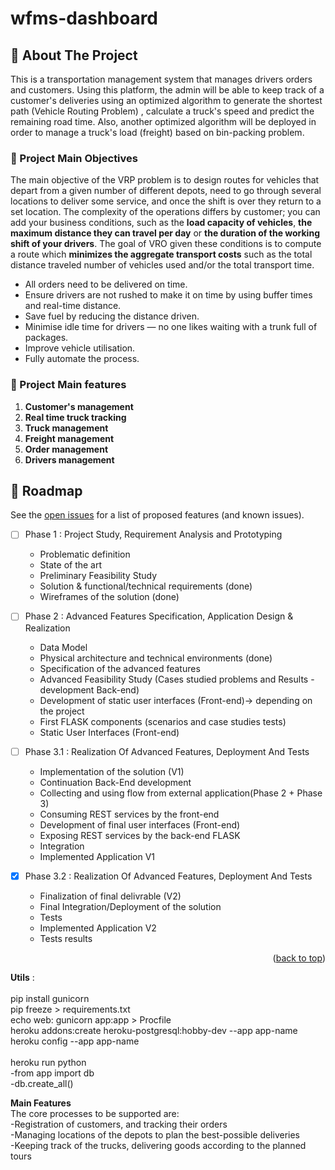 # wfms-dashboard


<!-- ABOUT THE PROJECT -->
## 📃 About The Project
This is a transportation management system that manages drivers orders and customers. Using this platform, the admin will be able to keep track of a customer's deliveries using an optimized algorithm to generate the shortest path (Vehicle Routing Problem) , calculate a truck's speed and predict the remaining road time. Also, another optimized algorithm will be deployed in order to manage a truck's load (freight) based on bin-packing problem.  <br>

 ### 📜 Project Main Objectives
 The main objective of the VRP problem is to design routes for vehicles that depart from a given number of different depots, need to go through several locations to deliver some service, and once the shift is over they return to a set location. The complexity of the operations differs by customer; you can add your business conditions, such as the **load capacity of vehicles**, **the maximum distance they can travel per day** or **the duration of the working shift of your drivers**. The goal of VRO given these conditions is to compute a route which **minimizes the aggregate transport costs** such as the total distance traveled number of vehicles used and/or the total transport time.
 
  - All orders need to be delivered on time.
  - Ensure drivers are not rushed to make it on time by using buffer times and real-time distance.
  - Save fuel by reducing the distance driven.
  - Minimise idle time for drivers — no one likes waiting with a trunk full of packages.
  - Improve vehicle utilisation.
  - Fully automate the process.


 ### 📜 Project Main features
1. **Customer's management**
2. **Real time truck tracking** 
3. **Truck management** 
4. **Freight management** 
5. **Order management** 
6. **Drivers management** 




## 🚩 Roadmap

See the [open issues](https://github.com/ahlem-phantom/AI-HealthCare-Assistant/issues) for a list of proposed features (and known issues).

 - [ ] Phase 1 : Project Study, Requirement Analysis and Prototyping 
	 - Problematic definition 
	 - State of the art
	 - Preliminary Feasibility Study
	 - Solution & functional/technical requirements (done)
	 - Wireframes of the solution (done)

- [ ] Phase 2 : Advanced Features Specification, Application Design & Realization
	- Data Model
	- Physical architecture and technical environments (done)
	- Specification of the advanced features
	- Advanced Feasibility Study (Cases studied problems and Results - development Back-end) 
	- Development of static user interfaces (Front-end)-> depending on the project
	- First FLASK components (scenarios and case studies tests) 
	- Static User Interfaces (Front-end)

- [ ] Phase 3.1 : Realization Of Advanced Features, Deployment And Tests
  - Implementation of the solution (V1)
  - Continuation Back-End development
  - Collecting and using flow from external application(Phase 2 + Phase 3) 
  - Consuming REST services by the front-end
  - Development of final user interfaces (Front-end) 
  - Exposing REST services by the back-end FLASK
  - Integration
  - Implemented Application V1

- [x] Phase 3.2 : Realization Of Advanced Features, Deployment And Tests
  - Finalization of final delivrable (V2)
  - Final Integration/Deployment of the solution 
  - Tests
  - Implemented Application V2 
  - Tests results
  
<p align="right">(<a href="#top">back to top</a>)</p>


**Utils** : 
<br /><br />
pip install gunicorn
<br />
pip freeze > requirements.txt
<br />
echo web: gunicorn app:app > Procfile
<br />
heroku addons:create heroku-postgresql:hobby-dev --app app-name
<br />
heroku config --app app-name
<br />
<br />
heroku run python
<br />
 -from app import db
<br />
 -db.create_all()

**Main Features**
<br />
  The core processes to be supported are:
<br />
-Registration of customers, and tracking their orders
<br />
-Managing locations of the depots to plan the best-possible deliveries
<br />
-Keeping track of the trucks, delivering goods according to the planned tours

